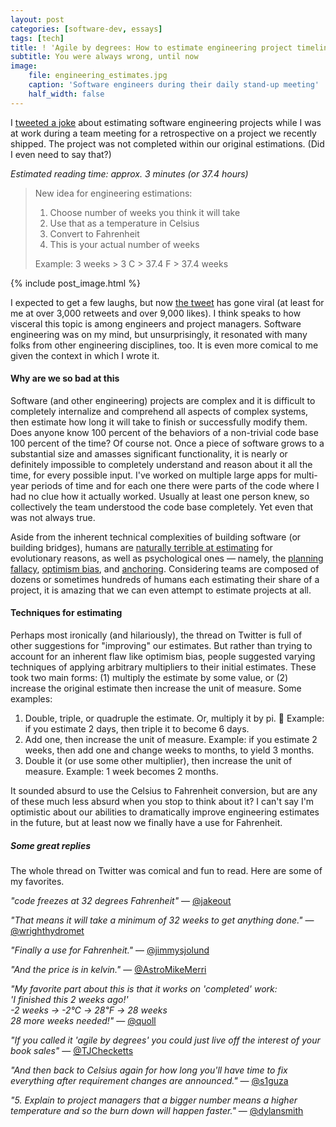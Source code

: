 ```yaml
---
layout: post
categories: [software-dev, essays]
tags: [tech]
title: ! 'Agile by degrees: How to estimate engineering project timelines'
subtitle: You were always wrong, until now
image:
    file: engineering_estimates.jpg
    caption: 'Software engineers during their daily stand-up meeting'
    half_width: false
---
```


I [tweeted a joke](https://twitter.com/jesse_squires/status/1099113115080257537) about estimating software engineering projects while I was at work during a team meeting for a retrospective on a project we recently shipped. The project was not completed within our original estimations. (Did I even need to say that?)

<!--excerpt-->

<span class="text-muted"><i>Estimated reading time: approx. 3 minutes (or 37.4 hours)</i></span>

> New idea for engineering estimations:
>
> 1. Choose number of weeks you think it will take
> 2. Use that as a temperature in Celsius
> 3. Convert to Fahrenheit
> 4. This is your actual number of weeks
>
> Example:
> 3 weeks > 3 C > 37.4 F > 37.4 weeks

{% include post_image.html %}

I expected to get a few laughs, but now [the tweet](https://twitter.com/jesse_squires/status/1099113115080257537) has gone viral (at least for me at over 3,000 retweets and over 9,000 likes). I think speaks to how visceral this topic is among engineers and project managers. Software engineering was on my mind, but unsurprisingly, it resonated with many folks from other engineering disciplines, too. It is even more comical to me given the context in which I wrote it.

#### Why are we so bad at this

Software (and other engineering) projects are complex and it is difficult to completely internalize and comprehend all aspects of complex systems, then estimate how long it will take to finish or successfully modify them. Does anyone know 100 percent of the behaviors of a non-trivial code base 100 percent of the time? Of course not. Once a piece of software grows to a substantial size and amasses significant functionality, it is nearly or definitely impossible to completely understand and reason about it all the time, for every possible input. I've worked on multiple large apps for multi-year periods of time and for each one there were parts of the code where I had no clue how it actually worked. Usually at least one person knew, so collectively the team understood the code base completely. Yet even that was not always true.

Aside from the inherent technical complexities of building software (or building bridges), humans are [naturally terrible at estimating](https://evolution.berkeley.edu/evolibrary/news/110201_throwing) for evolutionary reasons, as well as psychological ones &mdash; namely, the [planning fallacy](https://en.wikipedia.org/wiki/Planning_fallacy), [optimism bias](https://en.wikipedia.org/wiki/Optimism_bias), and [anchoring](https://en.wikipedia.org/wiki/Anchoring). Considering teams are composed of dozens or sometimes hundreds of humans each estimating their share of a project, it is amazing that we can even attempt to estimate projects at all.

#### Techniques for estimating

Perhaps most ironically (and hilariously), the thread on Twitter is full of other suggestions for "improving" our estimates. But rather than trying to account for an inherent flaw like optimism bias, people suggested varying techniques of applying arbitrary multipliers to their initial estimates. These took two main forms: (1) multiply the estimate by some value, or (2) increase the original estimate then increase the unit of measure. Some examples:

1. Double, triple, or quadruple the estimate. Or, multiply it by pi. 🍰 Example: if you estimate 2 days, then triple it to become 6 days.
2. Add one, then increase the unit of measure. Example: if you estimate 2 weeks, then add one and change weeks to months, to yield 3 months.
3. Double it (or use some other multiplier), then increase the unit of measure. Example: 1 week becomes 2 months.

It sounded absurd to use the Celsius to Fahrenheit conversion, but are any of these much less absurd when you stop to think about it? I can't say I'm optimistic about our abilities to dramatically improve engineering estimates in the future, but at least now we finally have a use for Fahrenheit.

##### Some great replies

The whole thread on Twitter was comical and fun to read. Here are some of my favorites.

*"code freezes at 32 degrees Fahrenheit"* &mdash; [@jakeout](https://twitter.com/jakeout/status/1099153073077915649)

*"That means it will take a minimum of 32 weeks to get anything done."* &mdash; [@wrighthydromet](https://twitter.com/wrighthydromet/status/1099832282439868421)

*"Finally a use for Fahrenheit."* &mdash; [@jimmysjolund](https://twitter.com/jimmysjolund/status/1099251950590324739)

*"And the price is in kelvin."* &mdash; [@AstroMikeMerri](https://twitter.com/AstroMikeMerri/status/1099305565510135809)

*"My favorite part about this is that it works on 'completed' work:<br>
'I finished this 2 weeks ago!'<br>
-2 weeks -> -2℃ -> 28℉ -> 28 weeks<br>
28 more weeks needed!"* &mdash; [@quoll](https://twitter.com/quoll/status/1099289094121840640)

*"If you called it 'agile by degrees' you could just live off the interest of your book sales"* &mdash; [@TJChecketts](https://twitter.com/TJChecketts/status/1099263521198551040)

*"And then back to Celsius again for how long you'll have time to fix everything after requirement changes are announced."* &mdash; [@s1guza](https://twitter.com/s1guza/status/1100074377696157696)

*"5. Explain to project managers that a bigger number means a higher temperature and so the burn down will happen faster."* &mdash; [@dylansmith](https://twitter.com/dylansmith/status/1099966711225372672)
